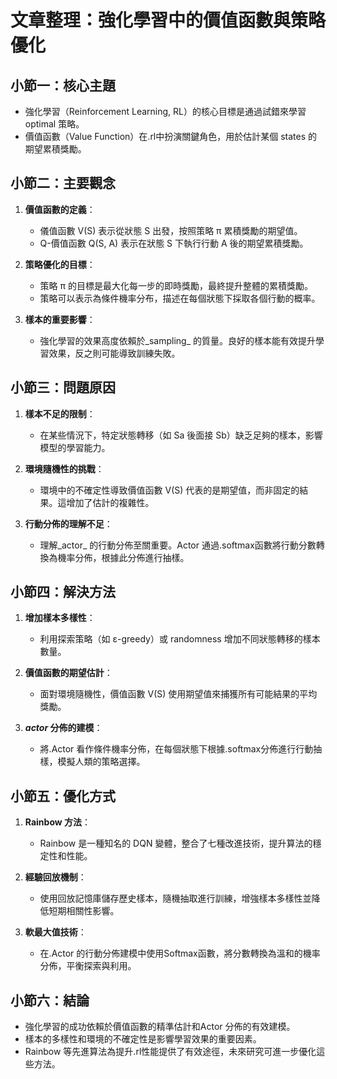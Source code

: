 # 文章整理：強化學習中的價值函數與策略優化

## 小節一：核心主題
- 強化學習（Reinforcement Learning, RL）的核心目標是通過試錯來學習 optimal 策略。
- 價值函數（Value Function）在.rl中扮演關鍵角色，用於估計某個 states 的期望累積獎勵。

## 小節二：主要觀念
1. **價值函數的定義**：
   - 儀值函數 V(S) 表示從狀態 S 出發，按照策略 π 累積獎勵的期望值。
   - Q-價值函數 Q(S, A) 表示在狀態 S 下執行行動 A 後的期望累積獎勵。

2. **策略優化的目標**：
   - 策略 π 的目標是最大化每一步的即時獎勵，最終提升整體的累積獎勵。
   - 策略可以表示為條件機率分布，描述在每個狀態下採取各個行動的概率。

3. **樣本的重要影響**：
   - 強化學習的效果高度依賴於_sampling_ 的質量。良好的樣本能有效提升學習效果，反之則可能導致訓練失敗。

## 小節三：問題原因
1. **樣本不足的限制**：
   - 在某些情況下，特定狀態轉移（如 Sa 後面接 Sb）缺乏足夠的樣本，影響模型的學習能力。
   
2. **環境隨機性的挑戰**：
   - 環境中的不確定性導致價值函數 V(S) 代表的是期望值，而非固定的結果。這增加了估計的複雜性。

3. **行動分佈的理解不足**：
   - 理解_actor_ 的行動分佈至關重要。Actor 通過.softmax函數將行動分數轉換為機率分佈，根據此分佈進行抽樣。

## 小節四：解決方法
1. **增加樣本多樣性**：
   - 利用探索策略（如 ε-greedy）或 randomness 增加不同狀態轉移的樣本數量。
   
2. **價值函數的期望估計**：
   - 面對環境隨機性，價值函數 V(S) 使用期望值來捕獲所有可能結果的平均獎勵。

3. **_actor_ 分佈的建模**：
   - 將.Actor 看作條件機率分佈，在每個狀態下根據.softmax分佈進行行動抽樣，模擬人類的策略選擇。

## 小節五：優化方式
1. **Rainbow 方法**：
   - Rainbow 是一種知名的 DQN 變體，整合了七種改進技術，提升算法的穩定性和性能。
   
2. **經驗回放機制**：
   - 使用回放記憶庫儲存歷史樣本，隨機抽取進行訓練，增強樣本多樣性並降低短期相關性影響。

3. **軟最大值技術**：
   - 在.Actor 的行動分佈建模中使用Softmax函數，將分數轉換為溫和的機率分佈，平衡探索與利用。

## 小節六：結論
- 強化學習的成功依賴於價值函數的精準估計和Actor 分佈的有效建模。
- 樣本的多樣性和環境的不確定性是影響學習效果的重要因素。
- Rainbow 等先進算法為提升.rl性能提供了有效途徑，未來研究可進一步優化這些方法。